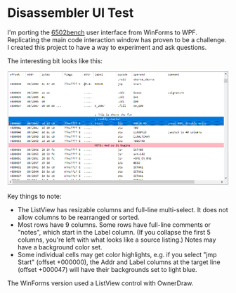 # Disassembler UI Test #

I'm porting the [6502bench](https://github.com/fadden/6502bench) user
interface from WinForms to WPF.  Replicating the main code interaction
window has proven to be a challenge.  I created this project to have a
way to experiment and ask questions.

The interesting bit looks like this:

![WinForms Sample](wf-sample.png)

Key things to note:

 * The ListView has resizable columns and full-line multi-select.  It does
   not allow columns to be rearranged or sorted.
 * Most rows have 9 columns.  Some rows have full-line comments or "notes",
   which start in the Label column.  (If you collapse the first 5 columns,
   you're left with what looks like a source listing.)  Notes may have a
   background color set.
 * Some individual cells may get color highlights, e.g. if you select
   "jmp Start" (offset +000000), the Addr and Label columns at the target
   line (offset +000047) will have their backgrounds set to light blue.

The WinForms version used a ListView control with OwnerDraw.

